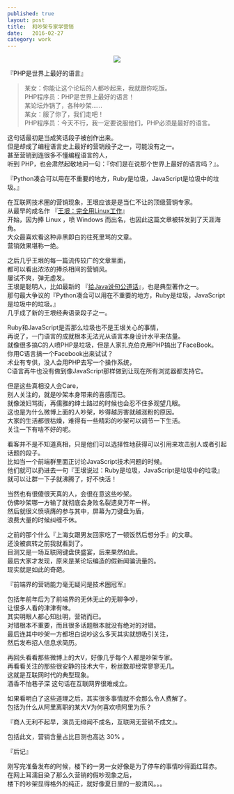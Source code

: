 ```yaml
---      
published: true  
layout: post      
title:  和吵架专家学营销  
date:   2016-02-27  
category: work    
---      
```

  
<center>      
<img src="http://7viirv.com1.z0.glb.clouddn.com/quarrel.jpg" class="photo"></img>      
</center>      
  
『PHP是世界上最好的语言』  
  
> 某女：你能让这个论坛的人都吵起来，我就跟你吃饭。   
> PHP程序员：PHP是世界上最好的语言！   
> 某论坛炸锅了，各种吵架……    
> 某女：服了你了，我们走吧！   
> PHP程序员：今天不行，我一定要说服他们，PHP必须是最好的语言。  
  
这句话最初是当成笑话段子被创作出来。  
但是却成了编程语言史上最好的营销段子之一，可能没有之一。  
甚至营销到连很多不懂编程语言的人，  
听到 PHP，也会肃然起敬地问一句：『你们是在说那个世界上最好的语言吗？』。  
  
『Python凑合可以用在不重要的地方，Ruby是垃圾，JavaScript是垃圾中的垃圾。』  
  
在互联网技术圈的营销现象，王垠应该是是当仁不让的顶级营销专家。  
从最早的成名作 『[王垠：完全用Linux工作](http://www.douban.com/group/topic/12121637/)』   
开始，因为捧 Linux ，喷 Windows 而出名，也因此这篇文章被转发到了天涯海角。  
大众最喜欢看这种非黑即白的往死里骂的文章。  
营销效果堪称一绝。  
  
之后几乎王垠的每一篇流传较广的文章里面，  
都可以看出浓浓的捧杀相间的营销风。  
屡试不爽，弹无虚发。  
王垠是聪明人，比如最新的 『[给Java说句公道话](http://www.yinwang.org/blog-cn/2016/01/18/java)』，也是典型著作之一。  
那句最大争议的『Python凑合可以用在不重要的地方，Ruby是垃圾，JavaScript是垃圾中的垃圾。』  
几乎成了新的王垠经典语录段子之一。  
  
Ruby和JavaScript是否那么垃圾也不是王垠关心的事情，  
再说了，一门语言的成就根本无法光从语言本身设计水平来估量。  
就像很多搞C的人喷PHP是垃圾，但是人家扎克伯克用PHP搞出了FaceBook。  
你用C语言搞一个Facebook出来试试？   
术业有专供，没人会用PHP去写一个操作系统，  
C语言再牛也没有做到像JavaScript那样做到让现在所有浏览器都支持它。  
  
但是这些真相没人会Care，  
别人关注的，就是吵架本身带来的喜感而已。  
就像泼妇骂街，再儒雅的绅士路过的时候也会忍不住多观望几眼。  
这也是为什么微博上面的人吵架，吵得越厉害就越涨粉的原因。  
大家的生活都很枯燥，难得有一些精彩的吵架可以调节一下生活。  
关注一下有啥不好的呢。  
  
看客并不是不知道真相，只是他们可以选择性地获得可以引用来攻击别人或者引起话题的段子。  
比如当一个前端群里面正讨论JavaScript技术问题的时候。  
他们就可以扔进去一句『王垠说过：Ruby是垃圾，JavaScript是垃圾中的垃圾』  
就可以让群一下子就沸腾了，好不快活！  
  
当然也有很傻很天真的人，会很在意这些吵架。   
仿佛吵架哪一方输了就彻底会身败名裂遗臭万年一样。  
然后就很义愤填膺的参与其中，屏幕为刀键盘为盾，  
浪费大量的时候纠缠不休。  
  
之前的那个什么『上海女跟男友回家吃了一顿饭然后想分手』的文章。  
还没被疯转之前我就看到了。  
目测又是一场互联网键盘侠盛宴，后来果然如此。  
最后大家才发现，原来是某论坛编造的假新闻骗流量的。  
现实就是如此的奇葩。  
  
『前端界的营销能力毫无疑问是技术圈冠军』  
  
包括年前年后为了前端界的无休无止的无聊争吵，  
让很多人看的津津有味。  
其实明眼人都心知肚明，营销而已。  
对错根本不重要，而且很多话题根本就没有绝对的对错。  
最后连其中吵架一方都坦白说吵这么多天其实就想吸引关注，  
然后发布招人信息求简历。  
  
再回头看看那些微博上的大V，好像几乎每个人都是吵架专家。  
再看看关注的那些很安静的技术大牛，粉丝数却经常寥寥无几。  
这就是互联网时代的典型现象。  
酒香不怕巷子深 这句话在互联网界很难成立。  
  
如果看明白了这些道理之后，其实很多事情就不会那么令人费解了。  
包括为什么从阿里离职的某大V为何喜欢喷阿里为乐？  
  
『商人无利不起早，演员无绯闻不成名，互联网无营销不成文』。  
  
包括此文，营销含量占比目测也高达 30% 。  
  
『后记』  
  
刚写完准备发布的时候，楼下的一男一女好像是为了停车的事情吵得面红耳赤。  
在网上耳濡目染了那么久营销的假吵现象之后，  
楼下的吵架显得格外的纯正，就好像夏日里的一股清风。。。  
